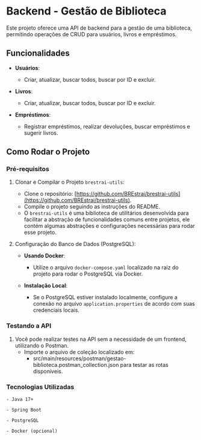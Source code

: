 # Backend - Gestão de Biblioteca

Este projeto oferece uma API de backend para a gestão de uma biblioteca, permitindo operações de CRUD para usuários,
livros e empréstimos.

## Funcionalidades

- **Usuários**:
    - Criar, atualizar, buscar todos, buscar por ID e excluir.

- **Livros**:
    - Criar, atualizar, buscar todos, buscar por ID e excluir.

- **Empréstimos**:
    - Registrar empréstimos, realizar devoluções, buscar empréstimos e sugerir livros.

## Como Rodar o Projeto

### Pré-requisitos

1. Clonar e Compilar o Projeto `brestrai-utils`:
    - Clone o repositório: [https://github.com/BREstrai/brestrai-utils](https://github.com/BREstrai/brestrai-utils).
    - Compile o projeto seguindo as instruções do README.
    - O `brestrai-utils` é uma biblioteca de utilitários desenvolvida para facilitar a abstração de funcionalidades
      comuns entre projetos, ele contém algumas abstrações e configurações necessárias para rodar esse projeto.

2. Configuração do Banco de Dados (PostgreSQL):
    - **Usando Docker**:
        - Utilize o arquivo `docker-compose.yaml` localizado na raiz do projeto para rodar o PostgreSQL via Docker.

    - **Instalação Local**:
        - Se o PostgreSQL estiver instalado localmente, configure a conexão no arquivo `application.properties` de
          acordo com suas credenciais locais.

### Testando a API

1. Você pode realizar testes na API sem a necessidade de um frontend, utilizando o Postman.
    - Importe o arquivo de coleção localizado em:
        - src/main/resources/postman/gestao-biblioteca.postman_collection.json para testar as rotas disponíveis.

### Tecnologias Utilizadas

    - Java 17+

    - Spring Boot

    - PostgreSQL

    - Docker (opcional)